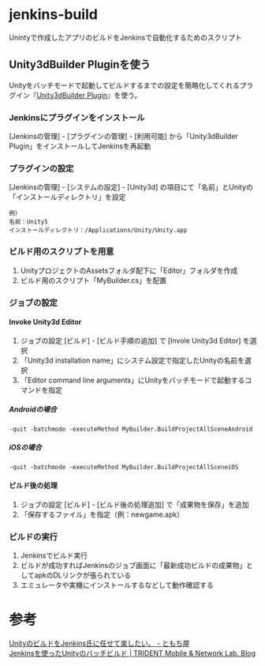 # jenkins-build
Unintyで作成したアプリのビルドをJenkinsで自動化するためのスクリプト

## Unity3dBuilder Pluginを使う
Unityをバッチモードで起動してビルドするまでの設定を簡略化してくれるプラグイン『[Unity3dBuilder Plugin](https://wiki.jenkins-ci.org/display/JENKINS/Unity3dBuilder+Plugin)』を使う。
### Jenkinsにプラグインをインストール
[Jenkinsの管理] - [プラグインの管理] - [利用可能] から「Unity3dBuilder Plugin」をインストールしてJenkinsを再起動

### プラグインの設定
[Jenkinsの管理] - [システムの設定] - [Unity3d] の項目にて「名前」とUnityの「インストールディレクトリ」を設定

```
例）
名前：Unity5
インストールディレクトリ：/Applications/Unity/Unity.app
```

### ビルド用のスクリプトを用意
1. UnityプロジェクトのAssetsフォルダ配下に「Editor」フォルダを作成
2. ビルド用のスクリプト「MyBuilder.cs」を配置


### ジョブの設定

#### Invoke Unity3d Editor
1. ジョブの設定 [ビルド] - [ビルド手順の追加] で [Invole Unity3d Editor] を選択
2. 「Unity3d installation name」にシステム設定で指定したUnityの名前を選択
3.  「Editor command line arguments」にUnityをバッチモードで起動するコマンドを指定

##### Androidの場合  
```
-quit -batchmode -executeMethod MyBuilder.BuildProjectAllSceneAndroid
```
##### iOSの場合  
```
-quit -batchmode -executeMethod MyBuilder.BuildProjectAllSceneiOS
```

#### ビルド後の処理
1. ジョブの設定 [ビルド] - [ビルド後の処理追加] で「成果物を保存」を追加
2. 「保存するファイル」を指定（例：newgame.apk）

### ビルドの実行
1. Jenkinsでビルド実行
2. ビルドが成功すればJenkinsのジョブ画面に「最新成功ビルドの成果物」としてapkのDLリンクが張られている
3. エミュレータや実機にインストールするなどして動作確認する


# 参考
[UnityのビルドをJenkins氏に任せて楽したい。 - ともち屋](http://tomocha.hatenablog.com/entry/2013/07/23/001305)  
[Jenkinsを使ったUnityのバッチビルド | TRIDENT Mobile &amp; Network Lab. Blog](http://www.trident-game.com/blog/2013/06/05/jenkins%E3%82%92%E4%BD%BF%E3%81%A3%E3%81%9Funity%E3%81%AE%E3%83%90%E3%83%83%E3%83%81%E3%83%93%E3%83%AB%E3%83%89/)
